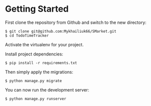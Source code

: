 <h1>Getting Started</h1>

First clone the repository from Github and switch to the new directory:

```
$ git clone git@github.com:Mykhailiuk66/SMarket.git
$ cd TodoTimeTracker
```

Activate the virtualenv for your project.

Install project dependencies:

```
$ pip install -r requirements.txt
```

Then simply apply the migrations:

```
$ python manage.py migrate
```

You can now run the development server:

```
$ python manage.py runserver
```
